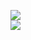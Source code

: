 [![](https://img.shields.io/badge/Made%20With-Github%20Spray-lightgrey.svg?style=for-the-badge&logo=github)](https://github.com/Annihil/github-spray#4385)  
[![](https://i.imgur.com/2DrTn0Z.gif)](https://github.com/Annihil/github-spray)
